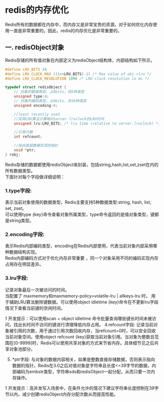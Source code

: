 # redis的内存优化

Redis所有的数据都在内存中，而内存又是非常宝贵的资源。对于如何优化内存使用一直是非常重要的。因此，redis的内存优化是非常重要的。

## 一. redisObject对象
Redis存储的所有值对象在内部定义为redisObject结构体，内部结构如下所示。
```c
#define LRU_BITS 24
#define LRU_CLOCK_MAX ((1<<LRU_BITS)-1) /* Max value of obj->lru */
#define LRU_CLOCK_RESOLUTION 1000 /* LRU clock resolution in ms */

typedef struct redisObject {
    // 对象的数据类型，占4bits，共5种类型
    unsigned type:4;        
    // 对象的编码类型，占4bits，共10种类型
    unsigned encoding:4;

    //least recently used
    //实用LRU算法计算相对server.lruclock的LRU时间
    unsigned lru:LRU_BITS; /* lru time (relative to server.lruclock) */

    //引用计数
    int refcount;

    //指向底层数据实现的指针
    void *ptr;
} robj;
```

Redis存储的数据都使用redisObject来封装，包括string,hash,list,set,zset在内的所有数据类型。  
下面针对每个字段做详细说明：

### 1.type字段:
表示当前对象使用的数据类型，Redis主要支持5种数据类型:string, hash, list, set, zset。  
可以使用type {key}命令查看对象所属类型，type命令返回的是值对象类型，键都是string类型。

### 2.encoding字段:
表示Redis内部编码类型，encoding在Redis内部使用，代表当前对象内部采用哪种数据结构实现。  
Redis内部编码方式对于优化内存非常重要 ，同一个对象采用不同的编码实现内存占用存在明显差异。

### 3.lru字段:
记录对象最后一次被访问的时间。  
当配置了 maxmemory和maxmemory-policy=volatile-lru | allkeys-lru 时， 用于辅助LRU算法删除键数据。可以使用object idletime {key}命令在不更新lru字段情况下查看当前键的空闲时间。

1
开发提示：可以使用scan + object idletime  命令批量查询哪些键长时间未被访问，找出长时间不访问的键进行清理降低内存占用。
4.refcount字段:
记录当前对象被引用的次数，用于通过引用次数回收内存，当refcount=0时，可以安全回收当前对象空间。使用object refcount {key}获取当前对象引用。当对象为整数且范围在[0-9999]时，Redis可以使用共享对象的方式来节省内存。具体细节见之后共享对象池部分。

5. *ptr字段:
与对象的数据内容相关，如果是整数直接存储数据，否则表示指向数据的指针。Redis在3.0之后对值对象是字符串且长度<=39字节的数据，内部编码为embstr类型，字符串sds和redisObject一起分配，从而只要一次内存操作。

1
开发提示：高并发写入场景中，在条件允许的情况下建议字符串长度控制在39字节以内，减少创建redisObject内存分配次数从而提高性能。